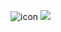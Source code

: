 ![icon](https://imgtu.com/i/XEQ0jf)
![](https://github-readme-stats.vercel.app/api?username=nightcrawler7&theme=dark)
